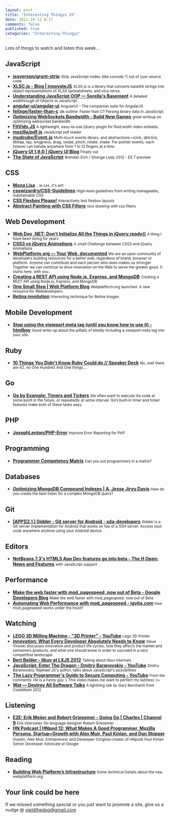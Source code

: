 ```yaml
--- 
layout: post 
title: "Interesting Thingys 35" 
date: 2012-10-12 8:17 
comments: false 
published: true 
categories: "Interesting-Thingys" 
--- 
```

Lots of things to watch and listen this week…

<!-- More -->

## JavaScript

- **[jsoverson/grunt-strip](https://github.com/jsoverson/grunt-strip)**
    <small>Strip JavaScript nodes (like console.*) out of your source code</small>
- **[XLSC.js - Blog | innovateJS](http://blog.innovatejs.com/?page_id=7)**
    <small>XLSX.js is a library that converts base64 strings into object representations of XLSX spreadsheets, and vice versa.</small>
- **[Understanding JavaScript OOP — Sorella's Basement](http://killdream.github.com/blog/2011/10/understanding-javascript-oop/)**
    <small>A detailed walkthrough of Objects in JavaScript</small>
- **[angular-ui/angular-ui](https://github.com/angular-ui/angular-ui)**
    <small>AngularUI - The companion suite for AngularJS </small>
- **[felixge/faster-than-c](https://github.com/felixge/faster-than-c)**
    <small>alk outline: Faster than C? Parsing binary data in JavaScript.</small>
- **[Optimizing WebSockets Bandwidth - Build New Games](http://buildnewgames.com/optimizing-websockets-bandwidth/)**
    <small>great writeup on optimizing websocket bandwidth</small>
- **[FitVids.JS](http://fitvidsjs.com/)**
    <small>A lightweight, easy-to-use jQuery plugin for fluid width video embeds.</small>
- **[mozilla/pdf.js](https://github.com/mozilla/pdf.js)**
    <small>JavaScript pdf reader</small>
- **[mudcube/Event.js](https://github.com/mudcube/Event.js)**
    <small>Multi-touch events library, and abstractions—click, dblclick, dbltap, tap, longpress, drag, swipe, pinch, rotate, shake. For pointer events, each listener can handle anywhere from 1 to 12 fingers at a time. </small>
- **[jQuery UI 1.9.0 | jQuery UI Blog](http://blog.jqueryui.com/2012/10/jquery-ui-1-9-0/)**
    <small>Finally out</small>
- **[The State of JavaScript](http://brendaneich.github.com/Strange-Loop-2012/#/)**
    <small>Brendan Eich / Strange Loop 2012 - ES 7 preview</small>
 
## CSS

- **[Mona Lisa](http://codepen.io/jaysalvat/pen/HaqBf)**
    <small>.. in css. it's art!</small>
- **[csswizardry/CSS-Guidelines](https://github.com/csswizardry/CSS-Guidelines)**
    <small>High-level guidelines from writing manageable, maintainable CSS</small>
- **[CSS Flexbox Please!](http://demo.agektmr.com/flexbox/)**
    <small>Interactively test flexbox layouts</small>
- **[Abstract Painting with CSS Filters](http://cssfilters.appspot.com/#/152003)**
    <small>nice drawing with css filters</small>
 
## Web Development

- **[Web Dev .NET: Don't Initialize All the Things in jQuery.ready()](http://www.elijahmanor.com/2012/10/dont-initialize-all-things-in.html)**
    <small>A thing I have been doing for years</small>
- **[CSS3 vs jQuery Animations](http://dev.opera.com/articles/view/css3-vs-jquery-animations/)**
    <small>A small Challenge between CSS3 and jQuery Animations</small>
- **[WebPlatform.org — Your Web, documented](http://www1.webplatform.org/)**
    <small>We are an open community of developers building resources for a better web, regardless of brand, browser or platform. Anyone can contribute and each person who does makes us stronger. Together we can continue to drive innovation on the Web to serve the greater good. It starts here, with you.</small>
- **[Creating a REST API using Node.js, Express, and MongoDB](http://coenraets.org/blog/2012/10/creating-a-rest-api-using-node-js-express-and-mongodb/?utm_source=rss)**
    <small>Creating a REST API using Node.js, Express, and MongoDB</small>
- **[One Small Step | Web Platform Blog](http://blog.webplatform.org/2012/10/one-small-step/)**
    <small>Webplatform.org launched. A new resource for Webdevelopers.</small>
- **[Retina revolution](http://blog.netvlies.nl/design-interactie/retina-revolution/)**
    <small>Interesting technique for Retina Images</small>
 
## Mobile Development

- **[Stop using the viewport meta tag (until you know how to use it) - htmlboy](http://blog.javierusobiaga.com/stop-using-the-viewport-tag-until-you-know-ho)**
    <small>Good write-up about the pitfalls of blindly including a viewport meta tag into your site. </small>
 
## Ruby

- **[10 Things You Didn't Know Ruby Could do // Speaker Deck](https://speakerdeck.com/u/jeg2/p/10-things-you-didnt-know-ruby-could-do)**
    <small>No, wait there are 42, no One Hundred And One things....</small>
 
## Go

- **[Go by Example: Timers and Tickers](http://mmcgrana.github.com/2012/09/go-by-example-timers-and-tickers.html)**
    <small>We often want to execute Go code at some point in the future, or repeatedly at some interval. Go’s built-in timer and ticker features make both of these tasks easy. </small>
 
## PHP

- **[JosephLenton/PHP-Error](https://github.com/JosephLenton/PHP-Error)**
    <small>Improve Error Reporting for PHP </small>
 
## Programming

- **[Programmer Competency Matrix](http://www.starling-software.com/employment/programmer-competency-matrix.html)**
    <small>Can you put programmers in a matrix?</small>
 
## Databases

- **[Optimizing MongoDB Compound Indexes | A. Jesse Jiryu Davis](http://emptysquare.net/blog/optimizing-mongodb-compound-indexes/)**
    <small>How do you create the best index for a complex MongoDB query?</small>
 
## Git

- **[[APP][2.1 ] Gidder - Git server for Android - xda-developers](http://forum.xda-developers.com/showthread.php?t=1870470)**
    <small>Gidder is a Git server implementation for Android that works on top of a SSH server. Access your code anywhere anytime using your Android device. </small>
 
## Editors

- **[NetBeans 7.3's HTML5 App Dev features go into beta - The H Open: News and Features](http://www.h-online.com/open/news/item/NetBeans-7-3-s-HTML5-App-Dev-features-go-into-beta-1723548.html)**
    <small>with JavaScript support</small>
 
## Performance

- **[Make the web faster with mod_pagespeed, now out of Beta - Google Developers Blog](http://googledevelopers.blogspot.co.at/2012/10/make-web-faster-with-modpagespeed-now.html)**
    <small>Make the web faster with mod_pagespeed, now out of Beta</small>
- **[Automating Web Performance with mod_pagespeed - igvita.com](http://www.igvita.com/2012/10/10/automating-web-performance-with-mod_pagespeed/)**
    <small>how mod_pagespeed works under the hood?</small>
 
## Watching

- **[LEGO 3D Milling Machine - "3D Printer" - YouTube](http://www.youtube.com/watch?v=pX1cO2XhMrg)**
    <small>Lego 3D Printer</small>
- **[Innovation: What Every Developer Absolutely Needs to Know](http://www.infoq.com/presentations/Innovation)**
    <small>Steve Vinoski discusses innovation and product life cycles, how they affects the market and someone’s products, and what one should know in order to succeed in a very competitive landscape. </small>
- **[Bert Belder - libuv at LXJS 2012](http://blog.nodejs.org/2012/09/30/bert-belder-libuv-lxjs-2012/)**
    <small>Talking about libuv internals</small>
- **[JavaScript: Enter The Dragon - Dmitry Baranovskiy - YouTube](http://www.youtube.com/watch?v=Trr95ij1358)**
    <small>Dmitry Baranovskiy, Raphael JS's author, talks about JavaScript's possibilities</small>
- **[The Lazy Programmer's Guide to Secure Computing - YouTube](http://www.youtube.com/watch?v=eL5o4PFuxTY)**
    <small>From the comments: He is a funny guy :) This video makes me﻿ want to perfect my laziness :)=</small>
- **[Wat — Destroy All Software Talks](https://www.destroyallsoftware.com/talks/wat)**
    <small>A lightning talk by Gary Bernhardt from CodeMash 2012</small>
 
## Listening

- **[E2E: Erik Meijer and Robert Griesemer - Going Go | Charles | Channel 9](http://channel9.msdn.com/Blogs/Charles/Erik-Meijer-and-Robert-Griesemer-Go)**
    <small>Erik interviews Go language designer Robert Griesemer</small>
- **[HN Podcast | HNpod 12: What Makes A Good Programmer, Mozilla Persona, Startup=Growth with Alex Muir, Paul Kinlan, and Dan Shipper](http://www.hnpod.com/episodes/hnpod-12-what-makes-a-good-programmer-mozilla-persona-startup-growth-with-alex-muir-paul-kinlan-and-dan-shipper)**
    <small>Guests: Alex Muir, Entrepreneur and Developer (Original creator of HNpod) Paul Kinlan Senior Developer Advocate at Google </small>
 
## Reading

- **[Building Web Platform’s Infrastructure](http://blog.webplatform.org/2012/10/building-web-platforms-infrastructure/)**
    <small>Some technical Details about the new webplattform.org</small>
 
## Your link could be here

If we missed something special or you just want to promote a site, give us a nudge @ <a href='&#109;&#97;&#105;&#108;t&#111;&#58;%7&#57;&#105;eld&#116;%68%65do%67&#64;gmail&#37;2&#69;c&#37;6&#70;m'>y&#105;eldt&#104;&#101;dog&#64;&#103;mail&#46;&#99;&#111;m</a>
